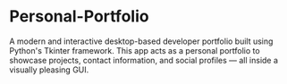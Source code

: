# Personal-Portfolio
A modern and interactive desktop-based developer portfolio built using Python's Tkinter framework. This app acts as a personal portfolio to showcase projects, contact information, and social profiles — all inside a visually pleasing GUI.
